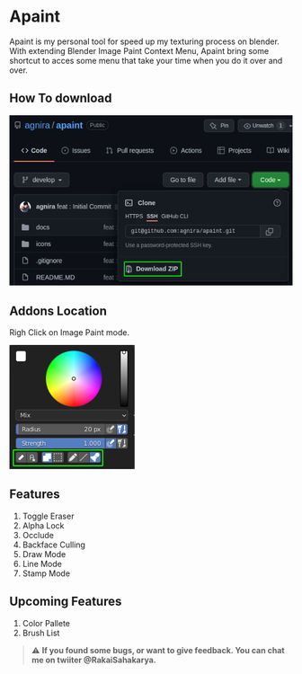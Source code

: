 # Apaint

Apaint is my personal tool for speed up my texturing process on blender. With extending Blender Image Paint Context Menu, Apaint bring some shortcut to acces some menu that take your time when you do it over and over.

## How To download

![HOW TO DOWNLOAD](docs/HOW-TO-DOWNLOAD.png)

## Addons Location

Righ Click on Image Paint mode.

![UI](docs/UI.png)

## Features

1. Toggle Eraser
2. Alpha Lock
3. Occlude
4. Backface Culling
5. Draw Mode
6. Line Mode
7. Stamp Mode

## Upcoming Features

1. Color Pallete
2. Brush List

> :warning: **If you found some bugs, or want to give feedback. You can chat me on twiiter @RakaiSahakarya.**